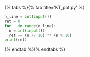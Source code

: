 {% tabs %}{% tab title='KT_pot.py' %}

```py
n_line = int(input())
ret = 0
for _ in range(n_line):
  n = int(input())
  ret += (n // 10) ** (n % 10)
print(ret)
```

{% endtab %}{% endtabs %}
